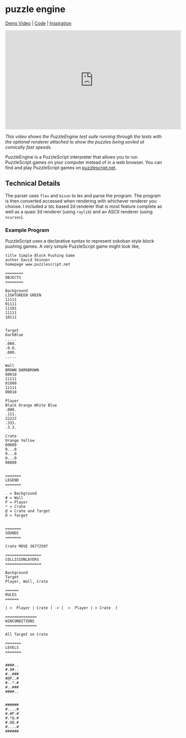 # puzzle engine

[Demo Video](https://www.youtube.com/watch?v=-mBRJC_mFdI) | [Code](https://github.com/hparker/puzzleengine) | [Inspiration](htpps://www.puzzlescript.net)

<iframe width="560" height="315" src="https://www.youtube-nocookie.com/embed/-mBRJC_mFdI" title="YouTube video player" frameborder="0" allow="accelerometer; autoplay; clipboard-write; encrypted-media; gyroscope; picture-in-picture" allowfullscreen></iframe>

_This video shows the PuzzleEngine test suite running through the tests with the optional renderer attached to show the puzzles being sovled at comically fast speeds._

PuzzleEngine is a PuzzleScript interpreter that allows you to run PuzzleScript games on your computer instead of in a web browser. You can find and play PuzzleScript games on [puzzlescript.net](htpps://www.puzzlescript.net).


## Technical Details

The parser uses `flex` and `bison` to lex and parse the program. The program is then converted accessed when rendering with whichever renderer you choose. I included a `SDL` based 2d renderer that is most feature complete as well as a quasi 3d renderer (using `raylib`) and an ASCII renderer (using `ncurses`).

### Example Program

PuzzleScript uses a declarative syntax to represent sokoban style block pushing games. A very simple PuzzleScript game might look like,

```
title Simple Block Pushing Game
author David Skinner
homepage www.puzzlescript.net

========
OBJECTS
========

Background
LIGHTGREEN GREEN
11111
01111
11101
11111
10111


Target
DarkBlue
.....
.000.
.0.0.
.000.
.....

Wall
BROWN DARKBROWN
00010
11111
01000
11111
00010

Player
Black Orange White Blue
.000.
.111.
22222
.333.
.3.3.

Crate
Orange Yellow
00000
0...0
0...0
0...0
00000


=======
LEGEND
=======

. = Background
# = Wall
P = Player
* = Crate
@ = Crate and Target
O = Target


=======
SOUNDS
=======

Crate MOVE 36772507

================
COLLISIONLAYERS
================

Background
Target
Player, Wall, Crate

======
RULES
======

[ >  Player | Crate ] -> [  >  Player | > Crate  ]

==============
WINCONDITIONS
==============

All Target on Crate

=======
LEVELS
=======


####..
#.O#..
#..###
#@P..#
#..*.#
#..###
####..


######
#....#
#.#P.#
#.*@.#
#.O@.#
#....#
######
```
